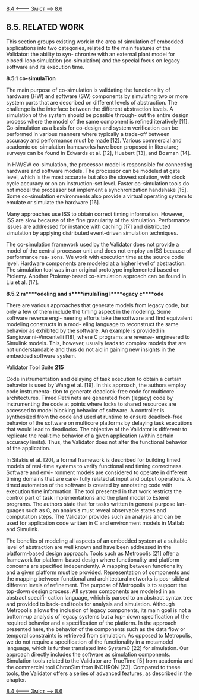 [8.4 <--- ](8_4.md) [   Зміст   ](README.md) [--> 8.6](8_6.md)

## 8.5. RELATED WORK

This section groups existing work in the area of simulation of embedded applications into two categories, related to the main features of the Validator: the ability to syn- chronize with an external plant model for closed-loop simulation (co-simulation) and the special focus on legacy software and its execution time.

 

**8.5.1**            **c****o****-****s****imulaTion**

The main purpose of co-simulation is validating the functionality of hardware (HW) and software (SW) components by simulating two or more system parts that are described on different levels of abstraction. The challenge is the interface between the different abstraction levels. A simulation of the system should be possible through- out the entire design process where the model of the same component is refined iteratively [11]. Co-simulation as a basis for co-design and system verification can be performed in various manners where typically a trade-off between accuracy and performance must be made [12]. Various commercial and academic co-simulation frameworks have been proposed in literature; surveys can be found in Edwards et al. [12], Huebert [13], and Bosman [14].

In HW/SW co-simulation, the processor model is responsible for connecting hardware and software models. The processor can be modeled at gate level, which is the most accurate but also the slowest solution, with clock cycle accuracy or on an instruction-set level. Faster co-simulation tools do not model the processor but implement a synchronization handshake [15]. Some co-simulation environments also provide a virtual operating system to emulate or simulate the hardware [16].

Many approaches use ISS to obtain correct timing information. However, ISS are slow because of the fine granularity of the simulation. Performance issues are addressed for instance with caching [17] and distributed simulation by applying distributed event-driven simulation techniques.

The co-simulation framework used by the Validator does not provide a model of the central processor unit and does not employ an ISS because of performance rea- sons. We work with execution time at the source code level. Hardware components are modeled at a higher level of abstraction. The simulation tool was in an original prototype implemented based on Ptolemy. Another Ptolemy-based co-simulation approach can be found in Liu et al. [17].

 

**8.5.2**            **m****odeling** **and** **s****imulaTing** **l****egacy** **c****ode**

There are various approaches that generate models from legacy code, but only a few of them include the timing aspect in the modeling. Some software reverse engi- neering efforts take the software and find equivalent modeling constructs in a mod- eling language to reconstruct the same behavior as exhibited by the software. An example is provided in Sangiovanni-Vincentelli [18], where C programs are reverse- engineered to Simulink models. This, however, usually leads to complex models that are not understandable and thus do not aid in gaining new insights in the embedded software system.



Validator Tool Suite                                         **215**

 

Code instrumentation and delaying of task execution to obtain a certain behavior is used by Wang et al. [19]. In this approach, the authors employ code instrumenta- tion to generate deadlock-free code for multicore architectures. Timed Petri nets are generated from (legacy) code by instrumenting the code at points where locks to shared resources are accessed to model blocking behavior of software. A controller is synthesized from the code and used at runtime to ensure deadlock-free behavior of the software on multicore platforms by delaying task executions that would lead to deadlocks. The objective of the Validator is different: to replicate the real-time behavior of a given application (within certain accuracy limits). Thus, the Validator does not alter the functional behavior of the application.

In Sifakis et al. [20], a formal framework is described for building timed models of real-time systems to verify functional and timing correctness. Software and envi- ronment models are considered to operate in different timing domains that are care- fully related at input and output operations. A timed automaton of the software is created by annotating code with execution time information. The tool presented in that work restricts the control part of task implementations and the plant model to Esterel programs. The authors state that for tasks written in general purpose lan- guages such as C, an analysis must reveal observable states and computation steps. The Validator provides such an analysis and can be used for application code written in C and environment models in Matlab and Simulink.

The benefits of modeling all aspects of an embedded system at a suitable level of abstraction are well known and have been addressed in the platform-based design approach. Tools such as Metropolis [21] offer a framework for platform-based design where functionality and platform concerns are specified independently. A mapping between functionality and a given platform must be provided. Representation of components and the mapping between functional and architectural networks is pos- sible at different levels of refinement. The purpose of Metropolis is to support the top-down design process. All system components are modeled in an abstract specifi- cation language, which is parsed to an abstract syntax tree and provided to back-end tools for analysis and simulation. Although Metropolis allows the inclusion of legacy components, its main goal is not a bottom-up analysis of legacy systems but a top- down specification of the required behavior and a specification of the platform. In the approach presented here, the behavior of the components such as the data flow or temporal constraints is retrieved from simulation. As opposed to Metropolis, we do not require a specification of the functionality in a metamodel language, which is further translated into SystemC [22] for simulation. Our approach directly includes the software as simulation components. Simulation tools related to the Validator are TrueTime [5] from academia and the commercial tool ChronSim from INCHRON [23]. Compared to these tools, the Validator offers a series of advanced features, as described in the chapter.

[8.4 <--- ](8_4.md) [   Зміст   ](README.md) [--> 8.6](8_6.md)